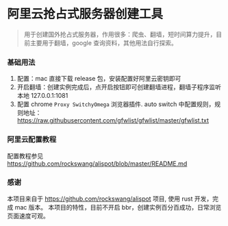 # 阿里云抢占式服务器创建工具

> 用于创建国外抢占式服务器，作用很多：爬虫、翻墙，短时间算力提升，目前主要用于翻墙，google 查询资料，其他用法自行探索。

### 基础用法
1. 配置：mac 直接下载 release 包，安装配置好阿里云密钥即可
2. 开启翻墙：创建实例完成后，点开启按钮即可创建翻墙进程，翻墙子程序监听本地 127.0.0.1:1081 
3. 配置 chrome `Proxy SwitchyOmega` 浏览器插件. auto switch 中配置规则，规则地址：https://raw.githubusercontent.com/gfwlist/gfwlist/master/gfwlist.txt

### 阿里云配置教程
配置教程参见 https://github.com/rockswang/alispot/blob/master/README.md

### 感谢
本项目来自于 https://github.com/rockswang/alispot 项目, 使用 rust 开发，完成 mac 版本。
本项目的特性，目前不开启 bbr，创建实例百分百成功，日常浏览页面速度可观。